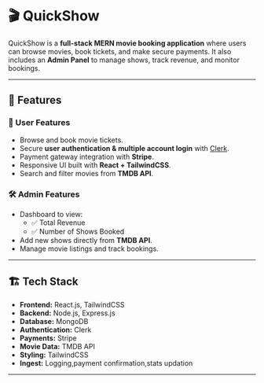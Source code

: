 # 🎬 QuickShow

QuickShow is a **full-stack MERN movie booking application** where users can browse movies, book tickets, and make secure payments. It also includes an **Admin Panel** to manage shows, track revenue, and monitor bookings.

---

## 🚀 Features

### 👤 User Features
- Browse and book movie tickets.
- Secure **user authentication & multiple account login** with [Clerk](https://clerk.com/).
- Payment gateway integration with **Stripe**.
- Responsive UI built with **React + TailwindCSS**.
- Search and filter movies from **TMDB API**.

### 🛠️ Admin Features
- Dashboard to view:
  - ✅ Total Revenue  
  - ✅ Number of Shows Booked  
- Add new shows directly from **TMDB API**.
- Manage movie listings and track bookings.

---

## 🏗️ Tech Stack

- **Frontend:** React.js, TailwindCSS  
- **Backend:** Node.js, Express.js  
- **Database:** MongoDB  
- **Authentication:** Clerk  
- **Payments:** Stripe  
- **Movie Data:** TMDB API  
- **Styling:** TailwindCSS  
- **Ingest:** Logging,payment confirmation,stats updation

---

